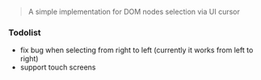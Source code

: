 > A simple implementation for DOM nodes selection via UI cursor


### Todolist
* fix bug when selecting from right to left (currently it works from left to right)
* support touch screens